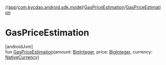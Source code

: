 //[app](../../../index.md)/[com.kycdao.android.sdk.model](../index.md)/[GasPriceEstimation](index.md)/[GasPriceEstimation](-gas-price-estimation.md)

# GasPriceEstimation

[androidJvm]\
fun [GasPriceEstimation](-gas-price-estimation.md)(amount: [BigInteger](https://developer.android.com/reference/kotlin/java/math/BigInteger.html), price: [BigInteger](https://developer.android.com/reference/kotlin/java/math/BigInteger.html), currency: [NativeCurrency](../-native-currency/index.md))
